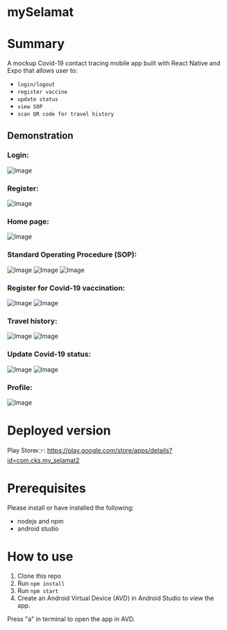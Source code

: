 # mySelamat

# Summary
A mockup Covid-19 contact tracing mobile app built with React Native and Expo that allows user to:
* `login/logout`
* `register vaccine`
*  `update status`
*  `view SOP`
*  `scan QR code for travel history`

## Demonstration
### Login:
![Image](https://github.com/Chong1455/mySelamat/blob/main/screenshots/login.jpg)

### Register:
![Image](https://github.com/Chong1455/mySelamat/blob/main/screenshots/register.jpg)

### Home page:
![Image](https://github.com/Chong1455/mySelamat/blob/main/screenshots/home.jpg)

### Standard Operating Procedure (SOP):
![Image](https://github.com/Chong1455/mySelamat/blob/main/screenshots/sop.jpg)
![Image](https://github.com/Chong1455/mySelamat/blob/main/screenshots/sop2.jpg)
![Image](https://github.com/Chong1455/mySelamat/blob/main/screenshots/sop3.jpg)

### Register for Covid-19 vaccination:
![Image](https://github.com/Chong1455/mySelamat/blob/main/screenshots/vaccination.jpg)
![Image](https://github.com/Chong1455/mySelamat/blob/main/screenshots/vaccination2.jpg)

### Travel history:
![Image](https://github.com/Chong1455/mySelamat/blob/main/screenshots/history.jpg)
![Image](https://github.com/Chong1455/mySelamat/blob/main/screenshots/history2.jpg)

### Update Covid-19 status:
![Image](https://github.com/Chong1455/mySelamat/blob/main/screenshots/update.jpg)
![Image](https://github.com/Chong1455/mySelamat/blob/main/screenshots/update2.jpg)

### Profile:
![Image](https://github.com/Chong1455/mySelamat/blob/main/screenshots/profile.jpg)

# Deployed version
Play Store👉: https://play.google.com/store/apps/details?id=com.cks.my_selamat2

# Prerequisites
Please install or have installed the following:
* nodejs and npm
* android studio

# How to use
1. Clone this repo
2. Run `npm install`
3. Run `npm start`
4. Create an Android Virtual Device (AVD) in Android Studio to view the app.

Press "a" in terminal to open the app in AVD.
